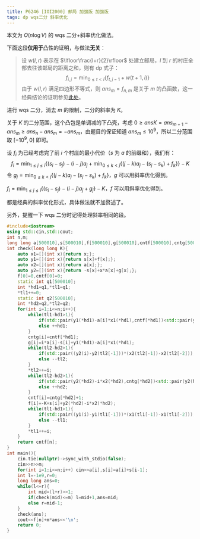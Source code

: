 ```yaml
---
title: P6246 [IOI2000] 邮局 加强版 加强版
tags: dp wqs二分 斜率优化
---
```


本文为 $O(n\log V)$ 的 wqs 二分+斜率优化做法。

下面这段**仅用于**凸性的证明，与做法**无关**：

>设 $w(l,r)$ 表示在 $\lfloor\frac{l+r}{2}\rfloor$ 处建立邮局，$l$ 到 $r$ 的村庄全部去往该邮局的距离之和，则有 dp 式子：
>$$
>f_{i,j}=\min_{0\le t<i}\{f_{t,j-1}+w(t+1,i)\}
>$$
>由于 $w(l,r)$ 满足四边形不等式，则 $ans_m=f_{n,m}$ 是关于 $m$ 的凸函数，这一经典结论的证明参见[此处](https://www.cnblogs.com/Itst/p/12805678.html)。

进行 wqs 二分，消去 $m$ 的限制，二分的斜率为 $K$。

关于 $K$ 的二分范围，这个凸包是单调减的下凸壳，考虑 $0\ge ansK=ans_{m+1}-ans_m\ge ans_{n}-ans_m=-ans_m$，由题目的保证知道 $ans_m\le 10^9$，所以二分范围取 $[-10^9,0]$ 即可。

设 $f_i$ 为已经考虑完了前 $i$ 个村庄的最小代价（$s$ 为 $a$ 的前缀和），我们有：
$$
f_i=\min_{1\le j\le i}\{(s_i-s_j)-(i-j)a_j+\min_{0\le k<j}\{(j-k)a_j-(s_j-s_k)+f_k\}\}-K
$$
令 $g_j=\min_{0\le k<j}\{(j-k)a_j-(s_j-s_k)+f_k\}$，$g$ 可以用斜率优化得到。

$f_i=\min_{1\le j\le i}\{(s_i-s_j)-(i-j)a_j+g_j\}-K$，$f$ 可以用斜率优化得到。

都是经典的斜率优化形式，具体做法就不加赘述了。

另外，提醒一下 wqs 二分时记得处理斜率相同的段。

```cpp
#include<iostream>
using std::cin,std::cout;
int n,m;
long long a[500010],s[500010],f[500010],g[500010],cntf[500010],cntg[500010];
int check(long long K){
	auto x1=[](int x){return x;};
	auto y1=[](int x){return s[x]+f[x];};
	auto x2=[](int x){return a[x];};
	auto y2=[](int x){return -s[x]+x*a[x]+g[x];};
	f[0]=0,cntf[0]=0;
	static int q1[500010];
	int *hd1=q1,*tl1=q1;
	*tl1++=0;
	static int q2[500010];
	int *hd2=q2,*tl2=q2;
	for(int i=1;i<=n;i++){
		while(tl1-hd1>1){
			if(std::pair(y1(*hd1)-a[i]*x1(*hd1),cntf[*hd1])<std::pair(y1(hd1[1])-a[i]*x1(hd1[1]),cntf[hd1[1]])) break;
			else ++hd1;
		}
		cntg[i]=cntf[*hd1];
		g[i]=i*a[i]-s[i]+y1(*hd1)-a[i]*x1(*hd1);
		while(tl2-hd2>1){
			if(std::pair((y2(i)-y2(tl2[-1]))*(x2(tl2[-1])-x2(tl2[-2])),cntg[i])>std::pair((y2(tl2[-1])-y2(tl2[-2]))*(x2(i)-x2(tl2[-1])),cntg[tl2[-1]])) break;
			else --tl2;
		}
		*tl2++=i;
		while(tl2-hd2>1){
			if(std::pair(y2(*hd2)-i*x2(*hd2),cntg[*hd2])<std::pair(y2(hd2[1])-i*x2(hd2[1]),cntg[hd2[1]])) break;
			else ++hd2;
		}
		cntf[i]=cntg[*hd2]+1;
		f[i]=-K+s[i]+y2(*hd2)-i*x2(*hd2);
		while(tl1-hd1>1){
			if(std::pair((y1(i)-y1(tl1[-1]))*(x1(tl1[-1])-x1(tl1[-2])),cntf[i])>std::pair((y1(tl1[-1])-y1(tl1[-2]))*(x1(i)-x1(tl1[-1])),cntf[tl1[-1]])) break;
			else --tl1;
		}
		*tl1++=i;
	}
	return cntf[n];
}
int main(){
	cin.tie(nullptr)->sync_with_stdio(false);
	cin>>n>>m;
	for(int i=1;i<=n;i++) cin>>a[i],s[i]=a[i]+s[i-1];
	int l=-1e9,r=0;
	long long ans=0;
	while(l<=r){
		int mid=(l+r)>>1;
		if(check(mid)<=m) l=mid+1,ans=mid;
		else r=mid-1;
	}
	check(ans);
	cout<<f[n]+m*ans<<'\n';
	return 0;
}
```
